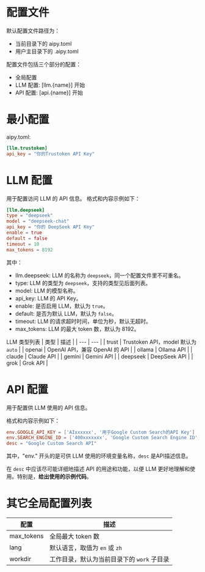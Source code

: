 # 配置文件

默认配置文件路径为：
- 当前目录下的 aipy.toml
- 用户主目录下的 .aipy.toml

配置文件包括三个部分的配置：
- 全局配置
- LLM 配置: [llm.{name}] 开始
- API 配置: [api.{name}] 开始

# 最小配置
aipy.toml:
```toml
[llm.trustoken]
api_key = "你的Trustoken API Key"
```

# LLM 配置
用于配置访问 LLM 的 API 信息。
格式和内容示例如下：
```toml
[llm.deepseek]
type = "deepseek"
model = "deepseek-chat"
api_key = "你的 DeepSeek API Key"
enable = true
default = false
timeout = 10
max_tokens = 8192
```

其中：
- llm.deepseek: LLM 的名称为 `deepseek`，同一个配置文件里不可重名。
- type: LLM 的类型为 `deepseek`，支持的类型见后面列表。
- model: LLM 的模型名称。
- api_key: LLM 的 API Key。
- enable: 是否启用 LLM，默认为 `true`。
- default: 是否为默认 LLM，默认为 `false`。
- timeout: LLM 的请求超时时间，单位为秒，默认无超时。
- max_tokens: LLM 的最大 token 数，默认为 8192。

LLM 类型列表
| 类型 | 描述 |
| --- | --- |
| trust | Trustoken API，model 默认为 `auto` |
| openai | OpenAI API，兼容 OpenAI 的 API |
| ollama | Ollama API |
| claude | Claude API |
| gemini | Gemini API |
| deepseek | DeepSeek API |
| grok | Grok API |

# API 配置
用于配置供 LLM 使用的 API 信息。

格式和内容示例如下：
```toml
env.GOOGLE_API_KEY = ['AIxxxxxx', '用于Google Custom Search的API Key']
env.SEARCH_ENGINE_ID = ['400xxxxxxx', 'Google Custom Search Engine ID']
desc = "Google Custom Search API"
```

其中，"env." 开头的是可供 LLM 使用的环境变量名称，`desc` 是API描述信息。

在 `desc` 中应该尽可能详细地描述 API 的用途和功能，以便 LLM 更好地理解和使用。特别是，**给出使用的示例代码**。

# 其它全局配置列表

| 配置 | 描述 |
| --- | --- |
| max_tokens | 全局最大 token 数 |
| lang | 默认语言，取值为 `en` 或 `zh` |
| workdir | 工作目录，默认为当前目录下的 `work` 子目录 |


